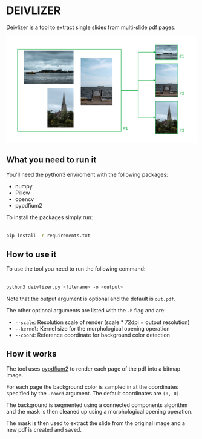 # DEIVLIZER

Deivlizer is a tool to extract single slides from multi-slide pdf pages.

![example](imgs/example.png)

## What you need to run it

You'll need the python3 enviroment with the following packages:

- numpy
- Pillow
- opencv
- pypdfium2

To install the packages simply run:

```bash

pip install -r requirements.txt

```

## How to use it

To use the tool you need to run the following command:

```bash

python3 deivlizer.py <filename> -o <output>

```

Note that the output argument is optional and the default is ```out.pdf```.

The other optional arguments are listed with the ```-h``` flag and are:

- ```--scale```: Resolution scale of render (scale * 72dpi = output resolution)
- ```--kernel```: Kernel size for the morphological opening operation
- ```--coord```: Reference coordinate for background color detection

## How it works

The tool uses [pypdfium2](https://github.com/pypdfium2-team/pypdfium2)
to render each page of the pdf into a bitmap image.

For each page the background color is sampled in at the coordinates specified
by the ```-coord``` argument. The default coordinates are ```(0, 0)```.

The background is segmented using a connected components algorithm
and the mask is then cleaned up using a morphological opening operation.

The mask is then used to extract the slide from the original image and
a new pdf is created and saved.
